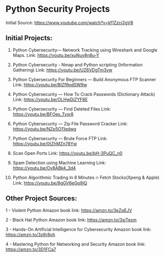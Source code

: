 # Python Security Projects

Initial Source:
https://www.youtube.com/watch?v=kf1Zzcj2gV8


## Initial Projects:

1. Python Cybersecurity— Network Tracking using Wireshark and Google Maps.
Link: https://youtu.be/xuNuy8n8u-Y

2. Python Cybersecurity - Nmap and Python scripting (Information Gathering)
Link: https://youtu.be/UZ6VDgTm3vw

3. Python Cybersecurity For Beginners — Build Anonymous FTP Scanner
Link: https://youtu.be/BIZfRodSW9w

4. Python Cybersecurity — How To Crack Passwords (Dictionary Attack)
Link: https://youtu.be/OLHwDiZYF8E

5. Python Cybersecurity — Find Deleted Files
Link: https://youtu.be/BFOex_Tysr8

6. Python Cybersecurity — Zip File Password Cracker
Link: https://youtu.be/NZp5O11qdwg

7. Python Cybersecurity — Brute Force FTP
Link: https://youtu.be/0tZhMZn78Yw

8. Scan Open Ports
Link: https://youtu.be/bH-3PuQC_n0

9. Spam Detection using Machine Learning
Link: https://youtu.be/Ov8ABk4_3d4

10. Python Algorithmic Trading In 8 Minutes 🔥 Fetch Stocks(Xpeng & Apple)
Link: https://youtu.be/8gGV6eGp9IQ

## Other Project Sources:

1 - Violent Python
Amazon book link: https://amzn.to/3eZqEJV

2 - Black Hat Python
Amazon book link: https://amzn.to/3sjTesm

3 - Hands-On Artificial Intelligence for Cybersecurity
Amazon book link: https://amzn.to/3z6r8oh

4 - Mastering Python for Networking and Security
Amazon book link: https://amzn.to/3D1FCa7